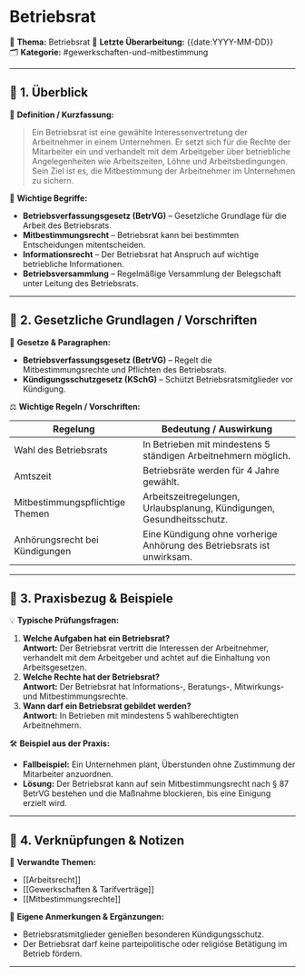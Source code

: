# Betriebsrat

📌 **Thema:** Betriebsrat 
📅 **Letzte Überarbeitung:** {{date:YYYY-MM-DD}}  
🗂 **Kategorie:** #gewerkschaften-und-mitbestimmung

---

## 🔹 1. Überblick

📖 **Definition / Kurzfassung:**

> Ein Betriebsrat ist eine gewählte Interessenvertretung der Arbeitnehmer in einem Unternehmen. Er setzt sich für die Rechte der Mitarbeiter ein und verhandelt mit dem Arbeitgeber über betriebliche Angelegenheiten wie Arbeitszeiten, Löhne und Arbeitsbedingungen. Sein Ziel ist es, die Mitbestimmung der Arbeitnehmer im Unternehmen zu sichern.

🔑 **Wichtige Begriffe:**

- **Betriebsverfassungsgesetz (BetrVG)** – Gesetzliche Grundlage für die Arbeit des Betriebsrats.
- **Mitbestimmungsrecht** – Betriebsrat kann bei bestimmten Entscheidungen mitentscheiden.
- **Informationsrecht** – Der Betriebsrat hat Anspruch auf wichtige betriebliche Informationen.
- **Betriebsversammlung** – Regelmäßige Versammlung der Belegschaft unter Leitung des Betriebsrats.

---

## 🔹 2. Gesetzliche Grundlagen / Vorschriften

📜 **Gesetze & Paragraphen:**

- **Betriebsverfassungsgesetz (BetrVG)** – Regelt die Mitbestimmungsrechte und Pflichten des Betriebsrats.
- **Kündigungsschutzgesetz (KSchG)** – Schützt Betriebsratsmitglieder vor Kündigung.

⚖️ **Wichtige Regeln / Vorschriften:**

|Regelung|Bedeutung / Auswirkung|
|---|---|
|Wahl des Betriebsrats|In Betrieben mit mindestens 5 ständigen Arbeitnehmern möglich.|
|Amtszeit|Betriebsräte werden für 4 Jahre gewählt.|
|Mitbestimmungspflichtige Themen|Arbeitszeitregelungen, Urlaubsplanung, Kündigungen, Gesundheitsschutz.|
|Anhörungsrecht bei Kündigungen|Eine Kündigung ohne vorherige Anhörung des Betriebsrats ist unwirksam.|

---

## 🔹 3. Praxisbezug & Beispiele

💡 **Typische Prüfungsfragen:**

1. **Welche Aufgaben hat ein Betriebsrat?**  
    **Antwort:** Der Betriebsrat vertritt die Interessen der Arbeitnehmer, verhandelt mit dem Arbeitgeber und achtet auf die Einhaltung von Arbeitsgesetzen.
2. **Welche Rechte hat der Betriebsrat?**  
    **Antwort:** Der Betriebsrat hat Informations-, Beratungs-, Mitwirkungs- und Mitbestimmungsrechte.
3. **Wann darf ein Betriebsrat gebildet werden?**  
    **Antwort:** In Betrieben mit mindestens 5 wahlberechtigten Arbeitnehmern.

🛠 **Beispiel aus der Praxis:**

- **Fallbeispiel:** Ein Unternehmen plant, Überstunden ohne Zustimmung der Mitarbeiter anzuordnen.
- **Lösung:** Der Betriebsrat kann auf sein Mitbestimmungsrecht nach § 87 BetrVG bestehen und die Maßnahme blockieren, bis eine Einigung erzielt wird.

---

## 🔹 4. Verknüpfungen & Notizen

🔗 **Verwandte Themen:**

- [[Arbeitsrecht]]
- [[Gewerkschaften & Tarifverträge]]
- [[Mitbestimmungsrechte]]

📝 **Eigene Anmerkungen & Ergänzungen:**

- Betriebsratsmitglieder genießen besonderen Kündigungsschutz.
- Der Betriebsrat darf keine parteipolitische oder religiöse Betätigung im Betrieb fördern.

---